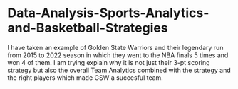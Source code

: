 ﻿# Data-Analysis-Sports-Analytics-and-Basketball-Strategies

I have taken an example of Golden State Warriors and their legendary run from 2015 to 2022 season in which they went to the NBA finals 5 times and won 4 of them. 
I am trying explain why it is not just their 3-pt scoring strategy but also the overall Team Analytics combined with the strategy and the right players which made GSW a succesful team.
